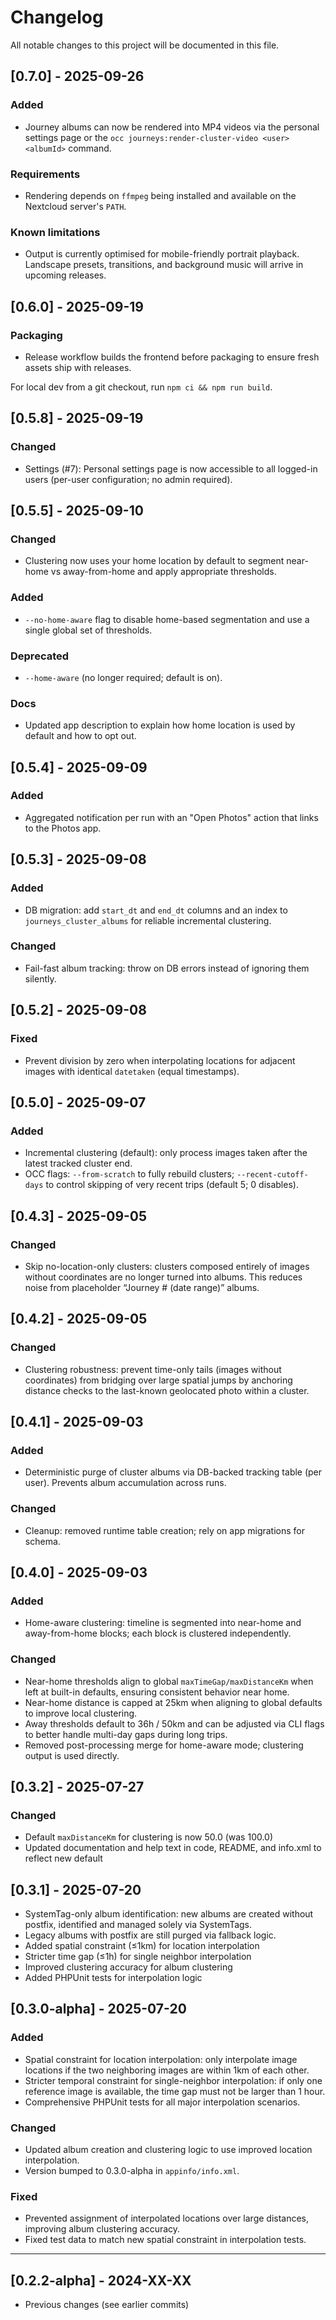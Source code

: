 # Changelog

All notable changes to this project will be documented in this file.

## [0.7.0] - 2025-09-26
### Added
- Journey albums can now be rendered into MP4 videos via the personal settings page or the `occ journeys:render-cluster-video <user> <albumId>` command.

### Requirements
- Rendering depends on `ffmpeg` being installed and available on the Nextcloud server's `PATH`.

### Known limitations
- Output is currently optimised for mobile-friendly portrait playback. Landscape presets, transitions, and background music will arrive in upcoming releases.

## [0.6.0] - 2025-09-19
### Packaging
- Release workflow builds the frontend before packaging to ensure fresh assets ship with releases.

For local dev from a git checkout, run `npm ci && npm run build`.


## [0.5.8] - 2025-09-19
### Changed
- Settings (#7): Personal settings page is now accessible to all logged-in users (per-user configuration; no admin required).


## [0.5.5] - 2025-09-10
### Changed
- Clustering now uses your home location by default to segment near-home vs away-from-home and apply appropriate thresholds.

### Added
- `--no-home-aware` flag to disable home-based segmentation and use a single global set of thresholds.

### Deprecated
- `--home-aware` (no longer required; default is on).

### Docs
- Updated app description to explain how home location is used by default and how to opt out.

## [0.5.4] - 2025-09-09
### Added
- Aggregated notification per run with an "Open Photos" action that links to the Photos app.


## [0.5.3] - 2025-09-08
### Added
- DB migration: add `start_dt` and `end_dt` columns and an index to `journeys_cluster_albums` for reliable incremental clustering.

### Changed
- Fail-fast album tracking: throw on DB errors instead of ignoring them silently.

## [0.5.2] - 2025-09-08
### Fixed
- Prevent division by zero when interpolating locations for adjacent images with identical `datetaken` (equal timestamps).

## [0.5.0] - 2025-09-07
### Added
- Incremental clustering (default): only process images taken after the latest tracked cluster end.
- OCC flags: `--from-scratch` to fully rebuild clusters; `--recent-cutoff-days` to control skipping of very recent trips (default 5; 0 disables).

## [0.4.3] - 2025-09-05
### Changed
- Skip no-location-only clusters: clusters composed entirely of images without coordinates are no longer turned into albums. This reduces noise from placeholder “Journey # (date range)” albums.

## [0.4.2] - 2025-09-05
### Changed
- Clustering robustness: prevent time-only tails (images without coordinates) from bridging over large spatial jumps by anchoring distance checks to the last-known geolocated photo within a cluster.

## [0.4.1] - 2025-09-03
### Added
- Deterministic purge of cluster albums via DB-backed tracking table (per user). Prevents album accumulation across runs.
### Changed
- Cleanup: removed runtime table creation; rely on app migrations for schema.

## [0.4.0] - 2025-09-03
### Added
- Home-aware clustering: timeline is segmented into near-home and away-from-home blocks; each block is clustered independently.

### Changed
- Near-home thresholds align to global `maxTimeGap/maxDistanceKm` when left at built-in defaults, ensuring consistent behavior near home.
- Near-home distance is capped at 25km when aligning to global defaults to improve local clustering.
- Away thresholds default to 36h / 50km and can be adjusted via CLI flags to better handle multi-day gaps during long trips.
- Removed post-processing merge for home-aware mode; clustering output is used directly.

## [0.3.2] - 2025-07-27
### Changed
- Default `maxDistanceKm` for clustering is now 50.0 (was 100.0)
- Updated documentation and help text in code, README, and info.xml to reflect new default

## [0.3.1] - 2025-07-20
- SystemTag-only album identification: new albums are created without postfix, identified and managed solely via SystemTags.
- Legacy albums with postfix are still purged via fallback logic.
- Added spatial constraint (≤1km) for location interpolation
- Stricter time gap (≤1h) for single neighbor interpolation
- Improved clustering accuracy for album clustering
- Added PHPUnit tests for interpolation logic

## [0.3.0-alpha] - 2025-07-20
### Added
- Spatial constraint for location interpolation: only interpolate image locations if the two neighboring images are within 1km of each other.
- Stricter temporal constraint for single-neighbor interpolation: if only one reference image is available, the time gap must not be larger than 1 hour.
- Comprehensive PHPUnit tests for all major interpolation scenarios.

### Changed
- Updated album creation and clustering logic to use improved location interpolation.
- Version bumped to 0.3.0-alpha in `appinfo/info.xml`.

### Fixed
- Prevented assignment of interpolated locations over large distances, improving album clustering accuracy.
- Fixed test data to match new spatial constraint in interpolation tests.

---

## [0.2.2-alpha] - 2024-XX-XX
- Previous changes (see earlier commits)
